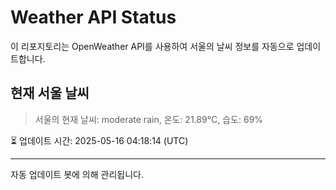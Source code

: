 
# Weather API Status

이 리포지토리는 OpenWeather API를 사용하여 서울의 날씨 정보를 자동으로 업데이트합니다.

## 현재 서울 날씨
> 서울의 현재 날씨: moderate rain, 온도: 21.89°C, 습도: 69%

⏳ 업데이트 시간: 2025-05-16 04:18:14 (UTC)

---
자동 업데이트 봇에 의해 관리됩니다.
